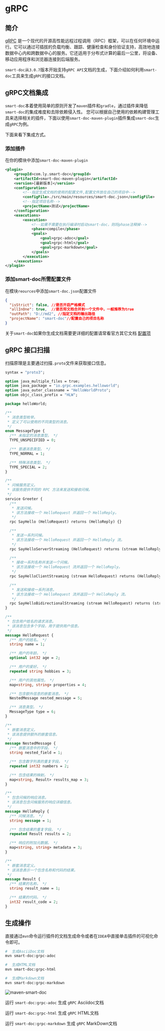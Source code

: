 # gRPC   <Badge type="tip" text="^3.0.7" />
## 简介
[gRPC](https://grpc.io/) 是一个现代的开源高性能远程过程调用（RPC）框架，可以在任何环境中运行。它可以通过可插拔的负载均衡、跟踪、健康检查和身份验证支持，高效地连接数据中心内和跨数据中心的服务。它还适用于分布式计算的最后一公里，将设备、移动应用程序和浏览器连接到后端服务。

`smart-doc`从`3.0.7`版本开始支持`gRPC API`文档的生成，下面介绍如何利用`smart-doc`工具来生成`gRPC`的接口文档。
## gRPC文档集成

`smart-doc`本着使用简单的原则开发了`maven`插件和`gradle`，通过插件来降低`smart-doc`的集成难度和去除依赖侵入性。 您可以根据自己使用的依赖构建管理工具来选择相关的插件，下面以使用`smart-doc-maven-plugin`插件集成`smart-doc`生成`gRPC`为例。 

下面来看下集成方式。
### 添加插件
在你的模块中添加`smart-doc-maven-plugin`
```xml
<plugin>
    <groupId>com.ly.smart-doc</groupId>
    <artifactId>smart-doc-maven-plugin</artifactId>
    <version>[最新版本]</version>
    <configuration>
        <!--指定生成文档的使用的配置文件,配置文件放在自己的项目中-->
        <configFile>./src/main/resources/smart-doc.json</configFile>
        <!--指定项目名称-->
        <projectName>测试</projectName>
    </configuration>
    <executions>
        <execution>
            <!--如果不需要在执行编译时启动smart-doc，则将phase注释掉-->
            <phase>compile</phase>
            <goals>
                <goal>grpc-adoc</goal>
                <goal>grpc-html</goal>
                <goal>grpc-markdown</goal>
            </goals>
        </execution>
    </executions>
</plugin>
```
### 添加smart-doc所需配置文件
在模块`reources`中添加`smart-doc.json`配置文件

```json
{
  "isStrict": false, //是否开启严格模式
  "allInOne": true,  //是否将文档合并到一个文件中，一般推荐为true
  "outPath": "D://md2", //指定文档的输出路径
  "projectName": "smart-doc"//配置自己的项目名称
}
```
关于`smart-doc`如果你生成文档需要更详细的配置请常看官方其它文档 [配置项](/zh/guide/advanced/config)

## gRPC 接口扫描
扫描原理是主要通过扫描`.proto`文件来获取接口信息。

```protobuf
syntax = "proto3";

option java_multiple_files = true;
option java_package = "io.grpc.examples.helloworld";
option java_outer_classname = "HelloWorldProto";
option objc_class_prefix = "HLW";

package helloWorld;

/**
 * 消息类型枚举。
 * 定义了可以使用的不同类型的消息。
 */
enum MessageType {
  /** 未指定的消息类型。 */
  TYPE_UNSPECIFIED = 0;

  /** 普通消息类型。 */
  TYPE_NORMAL = 1;

  /** 特殊消息类型。 */
  TYPE_SPECIAL = 2;
}

/**
 * 问候服务定义。
 * 该服务提供不同的 RPC 方法来发送和接收问候。
 */
service Greeter {
  /**
   * 发送问候。
   * 该方法接收一个 HelloRequest 并返回一个 HelloReply。
   */
  rpc SayHello (HelloRequest) returns (HelloReply) {}

  /**
   * 发送一系列问候。
   * 该方法接收一个 HelloRequest 并返回一个 HelloReply 流。
   */
  rpc SayHelloServerStreaming (HelloRequest) returns (stream HelloReply) {}

  /**
   * 接收一系列名称并发送一个问候。
   * 该方法接收一个 HelloRequest 流并返回一个 HelloReply。
   */
  rpc SayHelloClientStreaming (stream HelloRequest) returns (HelloReply) {}

  /**
   * 发送和接收一系列消息。
   * 该方法接收一个 HelloRequest 流并返回一个 HelloReply 流。
   */
  rpc SayHelloBidirectionalStreaming (stream HelloRequest) returns (stream HelloReply) {}
}

/**
 * 包含用户姓名的请求消息。
 * 该消息包含多个字段，用于提供用户信息。
 */
message HelloRequest {
  /** 用户的姓名。 */
  string name = 1;

  /** 用户的年龄。 */
  optional int32 age = 2;

  /** 用户的爱好。 */
  repeated string hobbies = 3;

  /** 用户的其他属性。 */
  map<string, string> properties = 4;

  /** 包含额外信息的嵌套消息。 */
  NestedMessage nested_message = 5;

  /** 消息类型。 */
  MessageType type = 6;
}

/**
 * 嵌套消息定义。
 * 该消息提供额外的嵌套信息。
 */
message NestedMessage {
  /** 嵌套消息中的字段。 */
  string nested_field = 1;

  /** 包含数字列表的重复字段。 */
  repeated int32 numbers = 2;

  /** 包含结果的映射。 */
  map<string, Result> results_map = 3;
}

/**
 * 包含问候的响应消息。
 * 该消息包含问候服务的响应详细信息。
 */
message HelloReply {
  /** 问候消息。 */
  string message = 1;

  /** 包含结果的重复字段。 */
  repeated Result results = 2;

  /** 响应的附加元数据。 */
  map<string, string> metadata = 3;
}

/**
 * 嵌套消息定义。
 * 该消息表示一个包含名称和代码的结果。
 */
message Result {
  /** 结果的名称。 */
  string result_name = 1;

  /** 结果的代码。 */
  int32 result_code = 2;
}

```




## 生成操作
直接通过`mvn`命令运行插件的文档生成命令或者在`IDEA`中直接单击插件的可视化命令即可。

```bash
#  生成AsciiDoc文档
mvn smart-doc:grpc-adoc

#  生成HTML文档
mvn smart-doc:grpc-html

#  生成Markdown文档
mvn smart-doc:grpc-markdown
```

![maven-smart-doc](/assets/mvn-grpc-operate.png)

运行 `smart-doc:grpc-adoc` 生成 `gRPC` Asciidoc文档

运行 `smart-doc:grpc-html` 生成 `gRPC` HTML文档

运行 `smart-doc:grpc-markdown` 生成 `gRPC` MarkDown文档